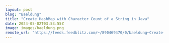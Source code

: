 ```yaml
---
layout: post
blog: "Baeldung"
title: "Create HashMap with Character Count of a String in Java"
date: 2024-05-02T03:53:55Z
image: images/baeldung.png
remote_url: "https://feeds.feedblitz.com/~/890469470/0/baeldung~Create-HashMap-with-Character-Count-of-a-String-in-Java"
---
```

